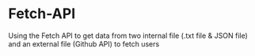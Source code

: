 # Fetch-API
Using the Fetch API to get data from two internal file (.txt file &amp; JSON file) and an external file (Github API) to fetch users
